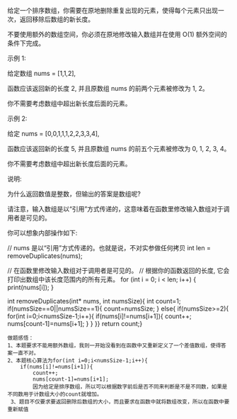 给定一个排序数组，你需要在原地删除重复出现的元素，使得每个元素只出现一次，返回移除后数组的新长度。

不要使用额外的数组空间，你必须在原地修改输入数组并在使用 O(1) 额外空间的条件下完成。

示例 1:

给定数组 nums = [1,1,2], 

函数应该返回新的长度 2, 并且原数组 nums 的前两个元素被修改为 1, 2。 

你不需要考虑数组中超出新长度后面的元素。

示例 2:

给定 nums = [0,0,1,1,1,2,2,3,3,4],

函数应该返回新的长度 5, 并且原数组 nums 的前五个元素被修改为 0, 1, 2, 3, 4。

你不需要考虑数组中超出新长度后面的元素。

说明:

为什么返回数值是整数，但输出的答案是数组呢?

请注意，输入数组是以“引用”方式传递的，这意味着在函数里修改输入数组对于调用者是可见的。

你可以想象内部操作如下:

// nums 是以“引用”方式传递的。也就是说，不对实参做任何拷贝
int len = removeDuplicates(nums);

// 在函数里修改输入数组对于调用者是可见的。
// 根据你的函数返回的长度, 它会打印出数组中该长度范围内的所有元素。
for (int i = 0; i < len; i++) {
    print(nums[i]);
}

int removeDuplicates(int* nums, int numsSize){
    int count=1;
    if(numsSize==0||numsSize==1){
        count=numsSize;
    }
    else{
        if(numsSize>=2){
    for(int i=0;i<numsSize-1;i++){
        if(nums[i]!=nums[i+1]){
            count++;
            nums[count-1]=nums[i+1];
        }
    }
        }}
    return count;}
    
    
    做题感悟：
    1、本题要求不能用额外数组，我则一开始没看到在函数中又重新定义了一个差值数组，使得答案一直不对。
    2、本题核心算法为for(int i=0;i<numsSize-1;i++){
        if(nums[i]!=nums[i+1]){
            count++;
            nums[count-1]=nums[i+1];
            因为给定是排序数组，所以可以根据数字前后是否不同来判断是不是不同数，如果是不同数用于计数组大小的count就增加。
     3、题目不仅要求要返回删除后数组的大小，而且要求在函数中就将数组改变，所以在函数中要重新赋值
